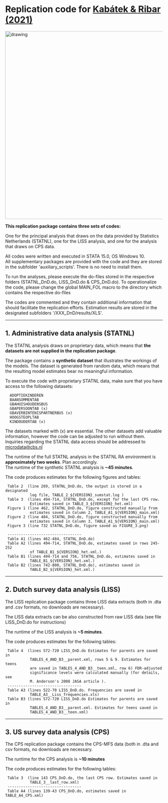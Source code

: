 # Replication code for [Kabátek & Ribar (2021)](https://academic.oup.com/ej/advance-article/doi/10.1093/ej/ueaa140/6055681)
    
<img src="https://www.jankabatek.com/img/DnD.png" alt="drawing" width="600"/>      

**This replication package contains three sets of codes:**

One for the principal analysis that draws on the data provided by Statistics Netherlands (STATNL), one for the LISS analysis, and one for the analysis that draws on CPS data.  

All codes were written and executed in STATA 15.0, OS Windows 10.            
All supplementary packages are provided with the code and they are stored in the subfolder 'auxiliary_scripts'. There is no need to install them.         

To run the analyses, please execute the do-files stored in the respective folders (STATNL_DnD.do, LISS_DnD.do & CPS_DnD.do). To operationalize the code, please change the global MAIN_FOL macro to the directory which contains the respective do-files                                             
                                                                              
The codes are commented and they contain additional information that should facilitate the replication efforts. Estimation results are stored in the designated subfolders '/XXX_DnD/results/XLS'.                                
                                                                              
---

## 1. Administrative data analysis (STATNL)

The STATNL analysis draws on proprietary data, which means that **the datasets are not supplied in the replication package**.                                 

The package contains a **synthetic dataset** that illustrates the workings of the models. The dataset is generated from random data, which means that the resulting model estimates bear no meaningful information.                    

To execute the code with proprietary STATNL data, make sure that you have access to the following datasets: 

      ADOPTIEKINDEREN                            
      BAANSOMMENTAB                              
      GBAHUISHOUDENSBUS                          
      GBAPERSOONTAB (x)                          
      GBAVERBINTENISPARTNERBUS (x)               
      HOOGSTEOPLTAB                              
      KINDOUDERTAB (x)                           

The datasets marked with (x) are essential. The other datasets add valuable information, however the code can be adjusted to run without them. Inquiries regarding the STATNL data access should be addressed to [microdata@cbs.nl](mailto:microdata@cbs.nl)

The runtime of the full STATNL analysis in the STATNL RA environment is **approximately two weeks**. Plan accordingly.          
The runtime of the synthetic STATNL analysis is **~45 minutes**.                  

The code produces estimates for the following figures and tables:            
                                                                              
     Table 2  (line 269, STATNL_DnD.do, the output is stored in a designated  
               log file, TABLE_2_${VERSION}_sumstat.log )                     
     Table 3  (lines 494-714, STATNL_DnD.do, except for the last CPS row.     
               Estimates saved in TABLE_3_${VERSION}_het.xml)                 
     Figure 1 (line 462, STATNL_DnD.do, figure constructed manually from      
               estimates saved in Column 2, TABLE_A1_${VERSION}_main.xml)     
     Figure 2 (line 484, STATNL_DnD.do, figure constructed manually from      
               estimates saved in Column 3, TABLE_A1_${VERSION}_main.xml)     
     Figure 3 (line 732 STATNL_DnD.do, figure saved as FIGURE_3.png)          

     ---------------------------------                                        
     Table A1 (lines 462-484, STATNL_DnD.do)                                  
     Table A2 (lines 494-714, STATNL_DnD.do, estimates saved in rows 245-252  
               of TABLE_B1_${VERSION}_het.xml.)                               
     Table B1 (lines 494-714 and 756, STATNL_DnD.do, estimates saved in       
               TABLE_B1_${VERSION}_het.xml.)                                  
     Table B2 (lines 742-800, STATNL_DnD.do), estimates saved in              
               TABLE_B2_${VERSION}_het.xml.)                  
                                                                              

---

## 2. Dutch survey data analysis (LISS)

 The LISS replication package contains three LISS data extracts (both in .dta and .csv formats, no downloads are necessary).                                

 The LISS data extracts can be also constructed from raw LISS data (see file LISS_DnD.do for instructions)                                        

 The runtime of the LISS analysis is **~5 minutes**.                               

 The code produces estimates for the following tables:                        
                                                                              
     Table 4  (lines 572-720 LISS_DnD.do Estimates for parents are saved in   
               TABLES_4_AND_B3__parent.xml, rows 5 & 9. Estimates for teens   
               are saved in TABLES_4_AND_B3__teen.xml, row 6) FDR-adjusted    
               significance levels were calculated manually (for details, see 
               M. Anderson's 2008 JASA article ).                             
     ---------------------------------                                        
     Table A3 (lines 522-70 LISS_DnD.do. Frequencies are saved in             
               TABLE_A3__Liss_frequencies.xls)                                
     Table B3 (lines 572-720 LISS_DnD.do Estimates for parents are saved in   
               TABLES_4_AND_B3__parent.xml. Estimates for teens saved in      
               TABLES_4_AND_B3__teen.xml)                                     
                                                                              

---

## 3. US survey data analysis (CPS)

The CPS replication package contains the CPS-MFS data (both in .dta and csv formats, no downloads are necessary.                                     

The runtime for the CPS analysis is **~10 minutes**

The code produces estimates for the following tables:                        
                                                                              
     Table 3  (line 143 CPS_DnD.do, the last CPS row. Estimates saved in      
               TABLE_3__last_row.xml)                                         
     ---------------------------------                                        
     Table A4 (lines 139-43 CPS_DnD.do, estimates saved in TABLE_A4_CPS.xml)  
                                                                              
